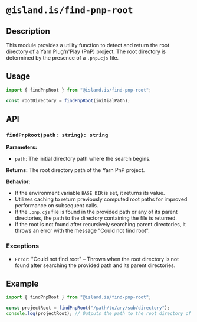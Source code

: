 # `@island.is/find-pnp-root`

## Description

This module provides a utility function to detect and return the root directory of a Yarn Plug'n'Play (PnP) project. The root directory is determined by the presence of a `.pnp.cjs` file.

## Usage

```javascript
import { findPnpRoot } from "@island.is/find-pnp-root";

const rootDirectory = findPnpRoot(initialPath);
```

## API

### `findPnpRoot(path: string): string`

**Parameters:**

- `path`: The initial directory path where the search begins.

**Returns:** The root directory path of the Yarn PnP project.

**Behavior:**

- If the environment variable `BASE_DIR` is set, it returns its value.
- Utilizes caching to return previously computed root paths for improved performance on subsequent calls.
- If the `.pnp.cjs` file is found in the provided path or any of its parent directories, the path to the directory containing the file is returned.
- If the root is not found after recursively searching parent directories, it throws an error with the message "Could not find root".

### Exceptions

- `Error`: "Could not find root" – Thrown when the root directory is not found after searching the provided path and its parent directories.

## Example

```javascript
import { findPnpRoot } from "@island.is/find-pnp-root";

const projectRoot = findPnpRoot("/path/to/any/sub/directory");
console.log(projectRoot); // Outputs the path to the root directory of the Yarn PnP project
```
